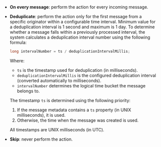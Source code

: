 - **On every message**: perform the action for every incoming message.
- **Deduplicate**: perform the action only for the first message from a specific originator within a configurable time interval. Minimum value for a deduplication interval is 1 second and maximum is 1 day.
  To determine whether a message falls within a previously processed interval, the system calculates a deduplication interval number using the following formula:
  ```java
  long intervalNumber = ts / deduplicationIntervalMillis;
  ```
  Where:
    - `ts` is the timestamp used for deduplication (in milliseconds).
    - `deduplicationIntervalMillis` is the configured deduplication interval (converted automatically to milliseconds).
    - `intervalNumber` determines the logical time bucket the message belongs to.

  The timestamp `ts` is determined using the following priority:
    1. If the message metadata contains a `ts` property (in UNIX milliseconds), it is used.
    2. Otherwise, the time when the message was created is used.

  All timestamps are UNIX milliseconds (in UTC).
- **Skip**: never perform the action.
